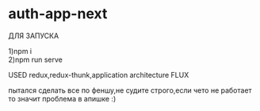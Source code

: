 # auth-app-next

ДЛЯ ЗАПУСКА
  <div>1)npm i</div>
  <div>2)npm run serve</div>
  
  USED redux,redux-thunk,application architecture FLUX
  
  пытался сделать все по феншу,не судите строго,если чето не работает то значит проблема в апишке :)
